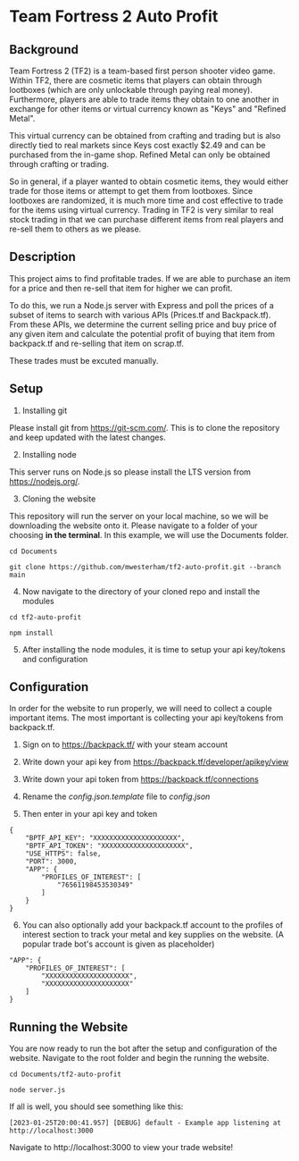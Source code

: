 # Team Fortress 2 Auto Profit

## Background

Team Fortress 2 (TF2) is a team-based first person shooter video game. Within TF2, there are cosmetic items that players can obtain through lootboxes (which are only unlockable through paying real money). Furthermore, players are able to trade items they obtain to one another in exchange for other items or virtual currency known as "Keys" and "Refined Metal". 

This virtual currency can be obtained from crafting and trading but is also directly tied to real markets since Keys cost exactly $2.49 and can be purchased from the in-game shop. Refined Metal can only be obtained through crafting or trading.

So in general, if a player wanted to obtain cosmetic items, they would either trade for those items or attempt to get them from lootboxes. Since lootboxes are randomized, it is much more time and cost effective to trade for the items using virtual currency. Trading in TF2 is very similar to real stock trading in that we can purchase different items from real players and re-sell them to others as we please.

## Description

This project aims to find profitable trades. If we are able to purchase an item for a price and then re-sell that item for higher we can profit. 

To do this, we run a Node.js server with Express and poll the prices of a subset of items to search with various APIs (Prices.tf and Backpack.tf). From these APIs, we determine the current selling price and buy price of any given item and calculate the potential profit of buying that item from backpack.tf and re-selling that item on scrap.tf.

These trades must be excuted manually.

## Setup

1. Installing git

Please install git from https://git-scm.com/. This is to clone the repository and keep updated with the latest changes.

2. Installing node

This server runs on Node.js so please install the LTS version from https://nodejs.org/.

3. Cloning the website

This repository will run the server on your local machine, so we will be downloading the website onto it. Please navigate to a folder of your choosing **in the terminal**. In this example, we will use the Documents folder.

`cd Documents`

`git clone https://github.com/mwesterham/tf2-auto-profit.git --branch main`

4. Now navigate to the directory of your cloned repo and install the modules

`cd tf2-auto-profit`

`npm install`

5. After installing the node modules, it is time to setup your api key/tokens and configuration

## Configuration

In order for the website to run properly, we will need to collect a couple important items. The most important is collecting your api key/tokens from backpack.tf.

1. Sign on to https://backpack.tf/ with your steam account

2. Write down your api key from https://backpack.tf/developer/apikey/view

3. Write down your api token from https://backpack.tf/connections

4. Rename the *config.json.template* file to *config.json* 

5. Then enter in your api key and token

```
{
    "BPTF_API_KEY": "XXXXXXXXXXXXXXXXXXXXX",
    "BPTF_API_TOKEN": "XXXXXXXXXXXXXXXXXXXXX",
    "USE_HTTPS": false,
    "PORT": 3000,
    "APP": {
        "PROFILES_OF_INTEREST": [
            "76561198453530349"
        ]
    }
}
```

6. You can also optionally add your backpack.tf account to the profiles of interest section to track your metal and key supplies on the website. (A popular trade bot's account is given as placeholder)

```
"APP": {
    "PROFILES_OF_INTEREST": [
        "XXXXXXXXXXXXXXXXXXXXX",
        "XXXXXXXXXXXXXXXXXXXXX"
    ]
}
```

## Running the Website

You are now ready to run the bot after the setup and configuration of the website. Navigate to the root folder and begin the running the website.

`cd Documents/tf2-auto-profit`

`node server.js`

If all is well, you should see something like this:

`[2023-01-25T20:00:41.957] [DEBUG] default - Example app listening at http://localhost:3000`

Navigate to http://localhost:3000 to view your trade website!
